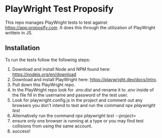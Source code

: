 # PlayWright Test Proposify
This repo manages PlayWright tests to test against https://app.proposify.com .It does this through the utilization of PlayWright writtein in JS. 

## Installation

To run the tests follow the following steps:
1) Download and install Node and NPM found here: https://nodejs.org/en/download
2) Download and install PlayWright here: https://playwright.dev/docs/intro.
3) Pull down this PlayWright repo.
4) In the PlayWright repo look for *.env.dist* and rename it to *.env* inside of the file fill in the username and password of the test user.
5) Look for playwright.config.js in the project and comment out any browsers you don't intend to test and run the command *npx playwright test*
6) Alternatively run the command *npx playwright test --project=<projectname>*
7) ensure only one browser is running at a type or you may find test collisions from using the same account.
8) success!
